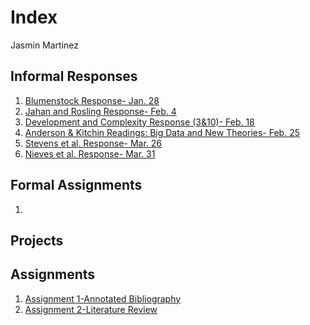 # Index 

Jasmin Martinez 

## Informal Responses

1. [Blumenstock Response- Jan. 28](https://jrmartinez01.github.io/workshop3/bluemenstock)
2. [Jahan and Rosling Response- Feb. 4](https://jrmartinez01.github.io/workshop3/Jahan_and_Rosling_Response)
3. [Development and Complexity Response (3&10)- Feb. 18](https://jrmartinez01.github.io/workshop3/Development_and_Complexity_Response)
4. [Anderson & Kitchin Readings: Big Data and New Theories- Feb. 25](https://jrmartinez01.github.io/workshop3/Anderson_Kitchin_Response)
5. [Stevens et al. Response- Mar. 26](https://jrmartinez01.github.io/workshop3/Stevens_Response)
6. [Nieves et al. Response- Mar. 31](https://jrmartinez01.github.io/workshop3/Nieves_Response)

## Formal Assignments 

1. 

## Projects 

## Assignments

 1. [Assignment 1-Annotated Bibliography](https://jrmartinez01.github.io/workshop3/Assignment_1)
 2. [Assignment 2-Literature Review](https://jrmartinez01.github.io/workshop3/Assignment_2_LiteratureReview)
